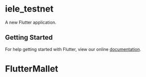 # iele_testnet

A new Flutter application.

## Getting Started

For help getting started with Flutter, view our online
[documentation](https://flutter.io/).
# FlutterMallet
